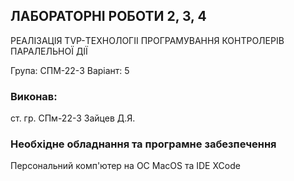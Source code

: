 ## ЛАБОРАТОРНІ РОБОТИ 2, 3, 4

РЕАЛІЗАЦІЯ TVP-ТЕХНОЛОГІІ ПРОГРАМУВАННЯ КОНТРОЛЕРІВ ПАРАЛЕЛЬНОЇ ДІЇ

Група: СПМ-22-3
Варіант: 5

### Виконав:
ст. гр. СПм-22-3
Зайцев Д.Я.

### Необхідне обладнання та програмне забезпечення
Персональний комп'ютер на ОС MacOS та IDE XCode
